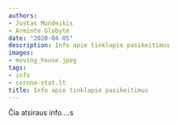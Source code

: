 ```yaml
---
authors:
- Justas Mundeikis
- Arminte Globyte
date: "2020-04-05"
description: Info apie tinklapio pasikeitimus
images:
- moving_house.jpeg
tags:
- info
- corona-stat.lt
title: Info apie tinklapio pasikeitimus
---
```


Čia atsiraus info....s
